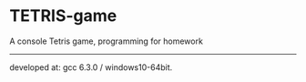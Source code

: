 # TETRIS-game
A console Tetris game, programming for homework

-----------
developed at: gcc 6.3.0 / windows10-64bit.
